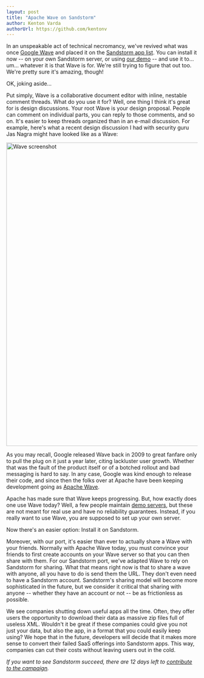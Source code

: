 ```yaml
---
layout: post
title: "Apache Wave on Sandstorm"
author: Kenton Varda
authorUrl: https://github.com/kentonv
---
```


In an unspeakable act of technical necromancy, we've revived what was once [Google Wave](http://wave.google.com) and placed it on the [Sandstorm app list](https://sandstorm.io/apps/). You can install it now -- on your own Sandstorm server, or using [our demo](https://demo.sandstorm.io) -- and use it to... um... whatever it is that Wave is for. We're still trying to figure that out too. We're pretty sure it's amazing, though!

OK, joking aside&#8230;

Put simply, Wave is a collaborative document editor with inline, nestable comment threads. What do you use it for? Well, one thing I think it's great for is design discussions. Your root Wave is your design proposal. People can comment on individual parts, you can reply to those comments, and so on. It's easier to keep threads organized than in an e-mail discussion. For example, here's what a recent design discussion I had with security guru Jas Nagra might have looked like as a Wave:

<img src="https://sandstorm.io/apps/wave-big.png" alt="Wave screenshot" style="width: 800px;">

As you may recall, Google released Wave back in 2009 to great fanfare only to pull the plug on it just a year later, citing lackluster user growth. Whether that was the fault of the product itself or of a botched rollout and bad messaging is hard to say. In any case, Google was kind enough to release their code, and since then the folks over at Apache have been keeping development going as [Apache Wave](http://incubator.apache.org/wave/).

Apache has made sure that Wave keeps progressing. But, how exactly does one use Wave today? Well, a few people maintain [demo servers](http://incubator.apache.org/wave/demo-servers.html), but these are not meant for real use and have no reliability guarantees. Instead, if you really want to use Wave, you are supposed to set up your own server.

Now there's an easier option: Install it on Sandstorm.

Moreover, with our port, it's easier than ever to actually share a Wave with your friends. Normally with Apache Wave today, you must convince your friends to first create accounts on your Wave server so that you can then share with them. For our Sandstorm port, we've adapted Wave to rely on Sandstorm for sharing. What that means right now is that to share a wave with anyone, all you have to do is send them the URL. They don't even need to have a Sandstorm account. Sandstorm's sharing model will become more sophisticated in the future, but we consider it critical that sharing with anyone -- whether they have an account or not -- be as frictionless as possible.

We see companies shutting down useful apps all the time. Often, they offer users the opportunity to download their data as massive zip files full of useless XML. Wouldn't it be great if these companies could give you not just your data, but also the app, in a format that you could easily keep using? We hope that in the future, developers will decide that it makes more sense to convert their failed SaaS offerings into Sandstorm apps. This way, companies can cut their costs without leaving users out in the cold.

_If you want to see Sandstorm succeed, there are 12 days left to [contribute to the campaign](http://igg.me/at/sandstorm)._

